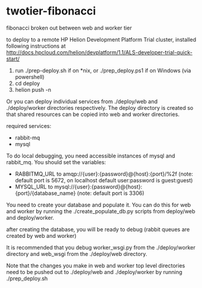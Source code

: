 # twotier-fibonacci
fibonacci broken out between web and worker tier

to deploy to a remote HP Helion Development Platform Trial cluster, installed following instructions at http://docs.hpcloud.com/helion/devplatform/1.1/ALS-developer-trial-quick-start/


1. run ./prep-deploy.sh if on *nix, or ./prep_deploy.ps1 if on Windows (via powershell)
2. cd deploy
3. helion push -n

Or you can deploy individual services from ./deploy/web and ./deploy/worker directories respectively. The deploy directory is created so that shared resources can be copied into web and worker directories.

required services:
* rabbit-mq
* mysql

To do local debugging, you need accessible instances of mysql and rabbit_mq. You should set the variables: 
* RABBITMQ_URL to amqp://{user}:{password}@{host}:{port}/%2f (note: default port is 5672, on localhost default user:password is guest:guest)
* MYSQL_URL to mysql://{user}:{password}@{host}:{port}/{database_name} (note: default port is 3306)

You need to create your database and populate it. You can do this for web and worker by running the ./create_populate_db.py scripts from deploy/web and deploy/worker. 

after creating the database, you will be ready to debug (rabbit queues are created by web and worker)

It is recommended that you  debug worker_wsgi.py from the ./deploy/worker directory and web_wsgi from the ./deploy/web directory. 

Note that the changes you make in web and worker top level directories need to be pushed out to ./deploy/web and ./deploy/worker by running ./prep_deploy.sh






